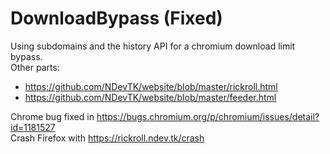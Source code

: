 # DownloadBypass (Fixed)
Using subdomains and the history API for a chromium download limit bypass.  
Other parts:
- <https://github.com/NDevTK/website/blob/master/rickroll.html>
- <https://github.com/NDevTK/website/blob/master/feeder.html>

Chrome bug fixed in <https://bugs.chromium.org/p/chromium/issues/detail?id=1181527>  
Crash Firefox with <https://rickroll.ndev.tk/crash>
